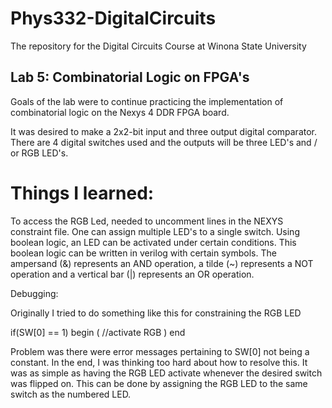# Phys332-DigitalCircuits
The repository for the Digital Circuits Course at Winona State University 

## Lab 5: Combinatorial Logic on FPGA's 

Goals of the lab were to continue practicing the implementation of combinatorial logic on the Nexys 4 DDR FPGA board. 

It was desired to make a 2x2-bit input and three output digital comparator. There are 4 digital switches used and the outputs will be three LED's and / or RGB LED's. 

# Things I learned: 

To access the RGB Led, needed to uncomment lines in the NEXYS constraint file. One can assign multiple LED's to a single switch. Using boolean logic, an LED can be activated under certain conditions. This boolean logic can be written in verilog with certain symbols. The ampersand (&) represents an AND operation, a tilde (~) represents a NOT operation and a vertical bar (|) represents an OR operation. 

Debugging: 

Originally I tried to do something like this for constraining the RGB LED

if(SW[0] == 1) begin
(
//activate RGB
)
end

Problem was there were error messages pertaining to SW[0] not being a constant. In the end, I was thinking too hard about how to resolve this. It was as simple as having the RGB LED activate whenever the desired switch was flipped on. This can be done by assigning the RGB LED to the same switch as the numbered LED. 

